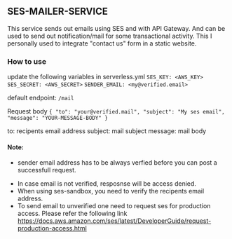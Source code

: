 ## SES-MAILER-SERVICE

This service sends out emails using SES and with API Gateway. And can be used to send out notification/mail for some transactional activity.
This I personally used to integrate "contact us" form in a static website. 

### How to use

update the following variables in serverless.yml
`SES_KEY: <AWS_KEY>`
`SES_SECRET: <AWS_SECRET>`
`SENDER_EMAIL: <my@verified.email>`

default endpoint:
`/mail`

  
Request body
`{ "to": "your@verified.mail",
"subject": "My ses email",
"message": "YOUR-MESSAGE-BODY"
}`

to: recipents email address
subject: mail subject
message: mail body

#### Note:
* sender email address has to be always verfied before you can post a successfull request.

- In case email is not verified, resposnse will be access denied.
- When using ses-sandbox, you need to verify the recipents email address.
- To send email to unverified one need to request ses for production access. Please refer the following link
<https://docs.aws.amazon.com/ses/latest/DeveloperGuide/request-production-access.html>